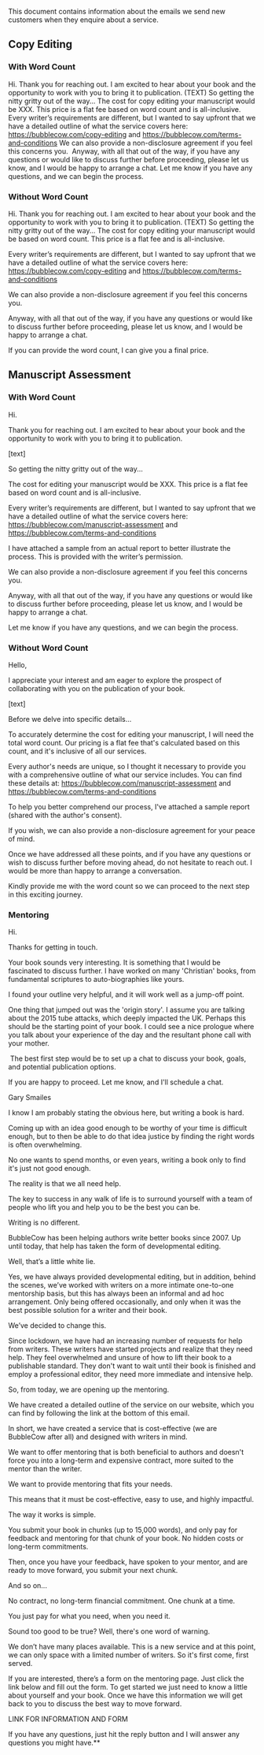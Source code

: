 This document contains information about the emails we send new customers when they enquire about a service.

## Copy Editing

### With Word Count

Hi.
Thank you for reaching out. I am excited to hear about your book and the opportunity to work with you to bring it to publication.
(TEXT)
So getting the nitty gritty out of the way...
The cost for copy editing your manuscript would be XXX. This price is a flat fee based on word count and is all-inclusive.
Every writer’s requirements are different, but I wanted to say upfront that we have a detailed outline of what the service covers here: https://bubblecow.com/copy-editing and https://bubblecow.com/terms-and-conditions
We can also provide a non-disclosure agreement if you feel this concerns you. 
Anyway, with all that out of the way, if you have any questions or would like to discuss further before proceeding, please let us know, and I would be happy to arrange a chat.
Let me know if you have any questions, and we can begin the process. 

### Without Word Count

Hi.
Thank you for reaching out. I am excited to hear about your book and the opportunity to work with you to bring it to publication.
(TEXT)
So getting the nitty gritty out of the way...
The cost for copy editing your manuscript would be based on word count. This price is a flat fee and is all-inclusive.

  

Every writer’s requirements are different, but I wanted to say upfront that we have a detailed outline of what the service covers here: https://bubblecow.com/copy-editing and https://bubblecow.com/terms-and-conditions

  

We can also provide a non-disclosure agreement if you feel this concerns you. 

  

Anyway, with all that out of the way, if you have any questions or would like to discuss further before proceeding, please let us know, and I would be happy to arrange a chat.

  

If you can provide the word count, I can give you a final price. 

  
  

## Manuscript Assessment

  

### With Word Count

Hi.

  

Thank you for reaching out. I am excited to hear about your book and the opportunity to work with you to bring it to publication.

  

[text]

  

So getting the nitty gritty out of the way...

  

The cost for editing your manuscript would be XXX. This price is a flat fee based on word count and is all-inclusive.

  

Every writer’s requirements are different, but I wanted to say upfront that we have a detailed outline of what the service covers here: https://bubblecow.com/manuscript-assessment and https://bubblecow.com/terms-and-conditions

  

I have attached a sample from an actual report to better illustrate the process. This is provided with the writer’s permission.

  

We can also provide a non-disclosure agreement if you feel this concerns you. 

  

Anyway, with all that out of the way, if you have any questions or would like to discuss further before proceeding, please let us know, and I would be happy to arrange a chat.

  

Let me know if you have any questions, and we can begin the process. 

### Without Word Count

Hello,

  

I appreciate your interest and am eager to explore the prospect of collaborating with you on the publication of your book.

  

[text]

  

Before we delve into specific details...

  

To accurately determine the cost for editing your manuscript, I will need the total word count. Our pricing is a flat fee that's calculated based on this count, and it's inclusive of all our services.

  

Every author's needs are unique, so I thought it necessary to provide you with a comprehensive outline of what our service includes. You can find these details at: https://bubblecow.com/manuscript-assessment and https://bubblecow.com/terms-and-conditions

  

To help you better comprehend our process, I've attached a sample report (shared with the author's consent).

  

If you wish, we can also provide a non-disclosure agreement for your peace of mind.

  

Once we have addressed all these points, and if you have any questions or wish to discuss further before moving ahead, do not hesitate to reach out. I would be more than happy to arrange a conversation.

  

Kindly provide me with the word count so we can proceed to the next step in this exciting journey.

### Mentoring

Hi.

  

Thanks for getting in touch. 

  

Your book sounds very interesting. It is something that I would be fascinated to discuss further. I have worked on many 'Christian' books, from fundamental scriptures to auto-biographies like yours.

  

I found your outline very helpful, and it will work well as a jump-off point.

  

One thing that jumped out was the 'origin story'. I assume you are talking about the 2015 tube attacks, which deeply impacted the UK. Perhaps this should be the starting point of your book. I could see a nice prologue where you talk about your experience of the day and the resultant phone call with your mother. 

  

 The best first step would be to set up a chat to discuss your book, goals, and potential publication options.

  

If you are happy to proceed. Let me know, and I'll schedule a chat.

  

​Gary Smailes

  
  

I know I am probably stating the obvious here, but writing a book is hard. 

  

Coming up with an idea good enough to be worthy of your time is difficult enough, but to then be able to do that idea justice by finding the right words is often overwhelming. 

  

No one wants to spend months, or even years, writing a book only to find it's just not good enough.

  

The reality is that we all need help. 

  

The key to success in any walk of life is to surround yourself with a team of people who lift you and help you to be the best you can be.

  

Writing is no different. 

  

BubbleCow has been helping authors write better books since 2007. Up until today, that help has taken the form of developmental editing. 

  

Well, that’s a little white lie. 

  

Yes, we have always provided developmental editing, but in addition, behind the scenes, we’ve worked with writers on a more intimate one-to-one mentorship basis, but this has always been an informal and ad hoc arrangement. Only being offered occasionally, and only when it was the best possible solution for a writer and their book.

  

We’ve decided to change this. 

  

Since lockdown, we have had an increasing number of requests for help from writers. These writers have started projects and realize that they need help. They feel overwhelmed and unsure of how to lift their book to a publishable standard. They don't want to wait until their book is finished and employ a professional editor, they need more immediate and intensive help. 

  

So, from today, we are opening up the mentoring. 

  

We have created a detailed outline of the service on our website, which you can find by following the link at the bottom of this email. 

  

In short, we have created a service that is cost-effective (we are BubbleCow after all) and designed with writers in mind. 

  

We want to offer mentoring that is both beneficial to authors and doesn't force you into a long-term and expensive contract, more suited to the mentor than the writer. 

  

We want to provide mentoring that fits your needs. 

  

This means that it must be cost-effective, easy to use, and highly impactful.

  

The way it works is simple. 

  

You submit your book in chunks (up to 15,000 words), and only pay for feedback and mentoring for that chunk of your book. No hidden costs or long-term commitments. 

  

Then, once you have your feedback, have spoken to your mentor, and are ready to move forward, you submit your next chunk. 

  

And so on... 

  

No contract, no long-term financial commitment. One chunk at a time.

  

You just pay for what you need, when you need it. 

  

Sound too good to be true? Well, there's one word of warning. 

  

We don’t have many places available. This is a new service and at this point, we can only space with a limited number of writers. So it's first come, first served.

  

If you are interested, there’s a form on the mentoring page. Just click the link below and fill out the form. To get started we just need to know a little about yourself and your book. Once we have this information we will get back to you to discuss the best way to move forward. 

  

LINK FOR INFORMATION AND FORM

  

If you have any questions, just hit the reply button and I will answer any questions you might have.**